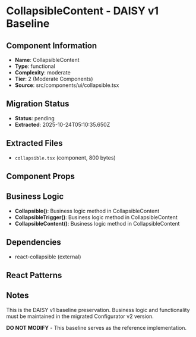 # CollapsibleContent - DAISY v1 Baseline

## Component Information

- **Name**: CollapsibleContent
- **Type**: functional
- **Complexity**: moderate
- **Tier**: 2 (Moderate Components)
- **Source**: src/components/ui/collapsible.tsx

## Migration Status

- **Status**: pending
- **Extracted**: 2025-10-24T05:10:35.650Z

## Extracted Files

- `collapsible.tsx` (component, 800 bytes)

## Component Props



## Business Logic

- **Collapsible()**: Business logic method in CollapsibleContent
- **CollapsibleTrigger()**: Business logic method in CollapsibleContent
- **CollapsibleContent()**: Business logic method in CollapsibleContent

## Dependencies

- react-collapsible (external)

## React Patterns



## Notes

This is the DAISY v1 baseline preservation. Business logic and functionality
must be maintained in the migrated Configurator v2 version.

**DO NOT MODIFY** - This baseline serves as the reference implementation.
